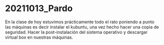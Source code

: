 ﻿# 20211013_Pardo
En la clase de hoy estuvimos prácticamente todo el rato poniendo a punto las máquinas es decir instalar el kubuntu, 
una vez hecho hacer una copia de seguridad. Hacer la post-instalación del sistema operativo y descargar virtual box en 
nuestras máquinas.

